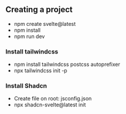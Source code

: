 ## Creating a project

- npm create svelte@latest
- npm install
- npm run dev

### Install tailwindcss
- npm install tailwindcss postcss autoprefixer
- npx tailwindcss init -p

### Install Shadcn
- Create file on root: jsconfig.json 
- npx shadcn-svelte@latest init